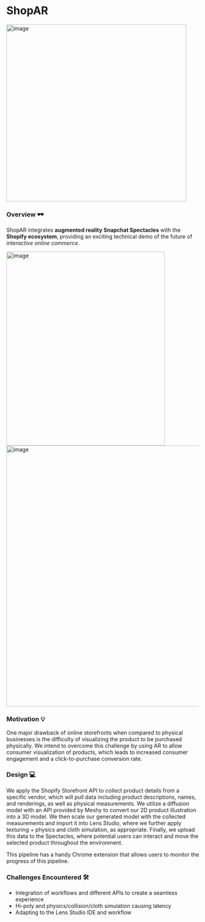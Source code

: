 # ShopAR 

<img width="470" height="462" alt="image" src="https://github.com/user-attachments/assets/7c8158ab-3884-4768-836a-2b67fb8c1d0b" />

### Overview 🕶️

ShopAR integrates **augmented reality Snapchat Spectacles** with the **Shopify ecosystem**, providing an exciting technical demo of the future of *interactive online commerce*.

<img width="414" height="506" alt="image" src="https://github.com/user-attachments/assets/a81f53a5-0ddf-4abe-80ae-e0cf444fb33f" />
<img width="630" height="681" alt="image" src="https://github.com/user-attachments/assets/7665746c-d057-4ae0-ae3a-65fd4a664c0c" />


### Motivation 💡

One major drawback of online storefronts when compared to physical businesses is the difficulty of visualizing the product to be purchased physically. We intend to overcome this challenge by using AR to allow consumer visualization of products, which leads to increased consumer engagement and a click-to-purchase conversion rate.

### Design 💻

We apply the Shopify Storefront API to collect product details from a specific vendor, which will pull data including product descriptions, names, and renderings, as well as physical measurements. We utilize a diffusion model with an API provided by Meshy to convert our 2D product illustration into a 3D model. We then scale our generated model with the collected measurements and import it into Lens Studio, where we further apply texturing + physics and cloth simulation, as appropriate. Finally, we upload this data to the Spectacles, where potential users can interact and move the selected product throughout the environment.

This pipeline has a handy Chrome extension that allows users to monitor the progress of this pipeline.

### Challenges Encountered 🛠️
    
- Integration of workflows and different APIs to create a seamless experience
- Hi-poly and physics/collision/cloth simulation causing latency
- Adapting to the Lens Studio IDE and workflow
